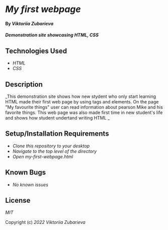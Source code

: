 # _My first webpage_

#### By _**Viktoriia Zubarieva**_

#### _Demonstration site showcasing HTML, CSS_

## Technologies Used

* _HTML_
* _CSS_

## Description

_This demonstration site shows how new stydent who only start learning HTML made their first web page by using tags and elements. On the page "My favourite things" user can read information about pearson Mike and his favorite things. This web page was also made first time in new student's life and shows how student undertand writing HTML _

## Setup/Installation Requirements

* _Clone this repository to your desktop_
* _Navigate to the top level of the directory_
* _Open my-first-webpage.html_ 

## Known Bugs

* _No known issues_


## License

_MIT_

Copyright (c) _2022_ _Viktoriia Zubarieva_

